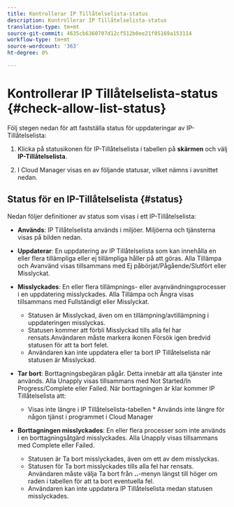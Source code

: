 ```yaml
---
title: Kontrollerar IP Tillåtelselista-status
description: Kontrollerar IP Tillåtelselista-status
translation-type: tm+mt
source-git-commit: 4635cb6360707d12cf512b0ee21f05169a153114
workflow-type: tm+mt
source-wordcount: '363'
ht-degree: 0%

---
```



# Kontrollerar IP Tillåtelselista-status {#check-allow-list-status}

Följ stegen nedan för att fastställa status för uppdateringar av IP-Tillåtelselista:

1. Klicka på statusikonen för IP-Tillåtelselista i tabellen på **skärmen** och välj **IP-Tillåtelselista**.

1. I Cloud Manager visas en av följande statusar, vilket nämns i avsnittet nedan.

## Status för en IP-Tillåtelselista {#status}

Nedan följer definitioner av status som visas i ett IP-Tillåtelselista:

* **Används**: IP Tillåtelselista används i miljöer.  Miljöerna och tjänsterna visas på bilden nedan.

* **Uppdaterar**: En uppdatering av IP Tillåtelselista som kan innehålla en eller flera tillämpliga eller ej tillämpliga håller på att göras. Alla Tillämpa och Avanvänd visas tillsammans med Ej påbörjat/Pågående/Slutfört eller Misslyckat.

* **Misslyckades**: En eller flera tillämpnings- eller avanvändningsprocesser i en uppdatering misslyckades. Alla Tillämpa och Ångra visas tillsammans med Fullständigt eller Misslyckat.
   * Statusen är Misslyckad, även om en tillämpning/avtillämpning i uppdateringen misslyckas.
   * Statusen kommer att förbli Misslyckad tills alla fel har rensats.Användaren måste markera ikonen Försök igen bredvid statusen för att ta bort felet.
   * Användaren kan inte uppdatera eller ta bort IP Tillåtelselista när statusen är Misslyckad.

* **Tar bort**: Borttagningsbegäran pågår. Detta innebär att alla tjänster inte används. Alla Unapply visas tillsammans med Not Started/In Progress/Complete eller Failed.
När borttagningen är klar kommer IP Tillåtelselista att:
   * Visas inte längre i IP Tillåtelselista-tabellen * Används inte längre för någon tjänst i programmet i Cloud Manager

* **Borttagningen misslyckades**: En eller flera processer som inte används i en borttagningsåtgärd misslyckades. Alla Unapply visas tillsammans med Complete eller Failed.

   * Statusen är Ta bort misslyckades, även om ett av dem misslyckas.
   * Statusen för Ta bort misslyckades tills alla fel har rensats. Användaren måste välja Ta bort från **..**-menyn längst till höger om raden i tabellen för att ta bort eventuella fel.
   * Användaren kan inte uppdatera IP Tillåtelselista medan statusen misslyckades.

